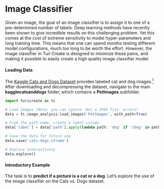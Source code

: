 # Image Classifier


Given an image, the goal of an image classifier is to assign it to one of a pre-determined number of labels. Deep learning methods have recently been shown to give incredible results on this challenging problem. Yet this comes at the cost of extreme sensitivity to model hyper-parameters and long training time. This means that one can spend months testing different model configurations, much too long to be worth the effort. However, the image classifier in Turi Create is designed to minimize these pains, and making it possible to easily create a high quality image classifier model.



#### Loading Data

The [Kaggle Cats and Dogs Dataset](https://www.microsoft.com/en-us/download/details.aspx?id=54765) provides labeled cat and dog images.[<sup>1</sup>](../datasets.md) After downloading and decompressing the dataset, navigate to the main **kagglecatsanddogs** folder, which contains a **PetImages** subfolder.

```python
import turicreate as tc

# Load images (Note: you can ignore 'Not a JPEG file' errors)
data = tc.image_analysis.load_images('PetImages', with_path=True)

# From the path-name, create a label column
data['label'] = data['path'].apply(lambda path: 'dog' if '/Dog' in path else 'cat')

# Save the data for future use
data.save('cats-dogs.sframe')

# Explore interactively
data.explore()
```

#### Introductory Example

The task is to **predict if a picture is a cat or a dog**.  Let’s
explore the use of the image classifier on the Cats vs. Dogs dataset.
